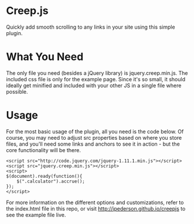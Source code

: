 Creep.js
=========

Quickly add smooth scrolling to any links in your site using this simple plugin.


What You Need
=========

The only file you need (besides a jQuery library) is jquery.creep.min.js. The included css file is only for the example page. Since it's so small, it should ideally get minified and included with your other JS in a single file where possible.


Usage
=========

For the most basic usage of the plugin, all you need is the code below. Of course, you may need to adjust src properties based on where you store files, and you'll need some links and anchors to see it in action - but the core functionality will be there.

	<script src="http://code.jquery.com/jquery-1.11.1.min.js"></script>
	<script src="jquery.creep.min.js"></script>
	<script>
	$(document).ready(function(){
		$(".calculator").accrue();
	});
	</script>

For more information on the different options and customizations, refer to the index.html file in this repo, or visit http://jpederson.github.io/creepjs to see the example file live.

